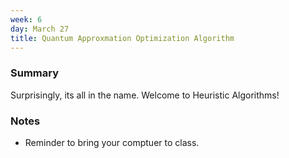```yaml
---
week: 6
day: March 27
title: Quantum Approxmation Optimization Algorithm
---
```


### Summary
Surprisingly, its all in the name. Welcome to Heuristic Algorithms!

### Notes
- Reminder to bring your comptuer to class.
